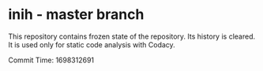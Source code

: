 # inih - master branch

This repository contains frozen state of the repository.
Its history is cleared. It is used only for static code
analysis with Codacy.

Commit Time: 1698312691